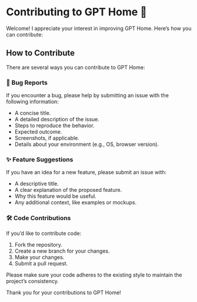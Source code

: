 # Contributing to GPT Home 🤝

Welcome! I appreciate your interest in improving GPT Home. Here’s how you can contribute:

## How to Contribute

There are several ways you can contribute to GPT Home:

### 🐞 Bug Reports

If you encounter a bug, please help by submitting an issue with the following information:

- A concise title.
- A detailed description of the issue.
- Steps to reproduce the behavior.
- Expected outcome.
- Screenshots, if applicable.
- Details about your environment (e.g., OS, browser version).

### ✨ Feature Suggestions

If you have an idea for a new feature, please submit an issue with:

- A descriptive title.
- A clear explanation of the proposed feature.
- Why this feature would be useful.
- Any additional context, like examples or mockups.

### 🛠️ Code Contributions

If you’d like to contribute code:

1. Fork the repository.
2. Create a new branch for your changes.
3. Make your changes.
4. Submit a pull request.

Please make sure your code adheres to the existing style to maintain the project’s consistency.

Thank you for your contributions to GPT Home!
